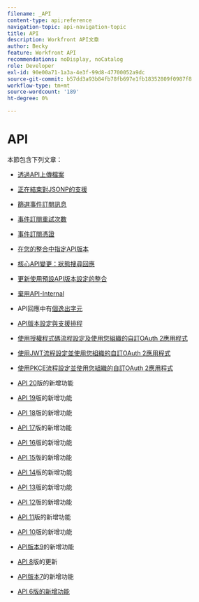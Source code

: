 ```yaml
---
filename: _API
content-type: api;reference
navigation-topic: api-navigation-topic
title: API
description: Workfront API文章
author: Becky
feature: Workfront API
recommendations: noDisplay, noCatalog
role: Developer
exl-id: 90e00a71-1a3a-4e3f-99d8-47700052a9dc
source-git-commit: b57dd3a93b84fb78fb697e1fb18352809f0987f8
workflow-type: tm+mt
source-wordcount: '189'
ht-degree: 0%

---
```


# API

本節包含下列文章：

* [透過API上傳檔案](../../wf-api/api/uploading-files-api.md)
* [正在結束對JSONP的支援](../../wf-api/api/ending-support-jsonp.md)
* [篩選事件訂閱訊息](../../wf-api/api/filter-event-sub-messages.md)
* [事件訂閱重試次數](../../wf-api/api/event-sub-retries.md)
* [事件訂閱憑證](../../wf-api/api/event-sub-certs.md)
* [在您的整合中指定API版本](../../wf-api/api/specify-api-version-integrations.md)

* [核心API變更：狀態搜尋回應](../../wf-api/api/api-changes-search.md)
* [更新使用預設API版本設定的整合](../../wf-api/api/update-default-api-versioning.md)
* [棄用API-Internal](../../wf-api/api/deprecation-api-internal.md)
* API回應中有[個逸出字元](../../wf-api/api/escaped-characters-api.md)
* [API版本設定與支援排程](../../wf-api/api/api-version-support-schedule.md)
* [使用授權程式碼流程設定及使用您組織的自訂OAuth 2應用程式](../../wf-api/api/oauth-app-code-token-flow.md)
* [使用JWT流程設定並使用您組織的自訂OAuth 2應用程式](../../wf-api/api/oauth-app-jwt-flow.md)
* [使用PKCE流程設定並使用您組織的自訂OAuth 2應用程式](../../wf-api/api/oauth-app-pkce-flow.md)
* [ API 20](../../wf-api/api/new-api-version-20.md)版的新增功能
* [ API 19](../../wf-api/api/new-api-version-19.md)版的新增功能
* [ API 18](../../wf-api/api/new-api-version-18.md)版的新增功能
* [ API 17](../../wf-api/api/new-api-version-17.md)版的新增功能
* [ API 16](../../wf-api/api/new-api-version-16.md)版的新增功能
* [ API 15](../../wf-api/api/new-api-version-15.md)版的新增功能
* [ API 14](../../wf-api/api/new-api-version-14.md)版的新增功能
* [ API 13](../../wf-api/api/new-api-version-13.md)版的新增功能
* [ API 12](../../wf-api/api/new-api-version-12.md)版的新增功能
* [ API 11](../../wf-api/api/new-api-version-11.md)版的新增功能
* [ API 10](../../wf-api/api/new-api-version-10.md)版的新增功能
* [ API版本9](../../wf-api/api/new-api-version-9.md)的新增功能
* [API 8](../../wf-api/api/new-api-version-8-updates.md)版的更新
* [ API版本7](../../wf-api/api/new-api-version-7.md)的新增功能
* [API 6版的新增功能](../../wf-api/api/new-api-version-6.md)
